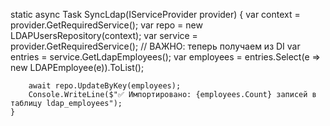 static async Task SyncLdap(IServiceProvider provider)
    {
        var context = provider.GetRequiredService<BpmcoreContext>();
        var repo = new LDAPUsersRepository(context);
        var service = provider.GetRequiredService<LdapEmployeeSyncService>(); // ВАЖНО: теперь получаем из DI
        var entries = service.GetLdapEmployees();
        var employees = entries.Select(e => new LDAPEmployee(e)).ToList();

        await repo.UpdateByKey(employees);
        Console.WriteLine($"✅ Импортировано: {employees.Count} записей в таблицу ldap_employees");
    }
